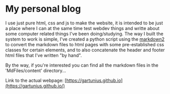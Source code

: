 # My personal blog

I use just pure html, css and js to make the website, it is intended to be just a place where I can at the same time test webdev things and writte about some computer related things I've been doing/studying. The way I built the system to work is simple, I've created a python script using the [markdown2](https://github.com/trentm/python-markdown2) to convert the markdown files to html pages with some pre-established css classes for certain elements, and to also concatenate the header and footer html files that I've written "by hand".

By the way, if you're interested you can find all the markdown files in the 'MdFiles/content' directory...

Link to the actual webpage:
[https://gartunius.github.io](https://gartunius.github.io/)
